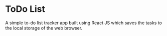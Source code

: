 # ToDo List

A simple to-do list tracker app built using React JS which saves the tasks to the local storage of the web browser.
